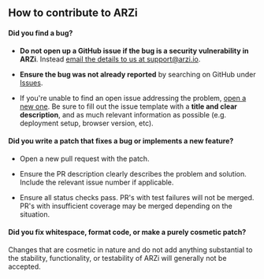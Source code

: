 ## How to contribute to ARZi

#### **Did you find a bug?**

- **Do not open up a GitHub issue if the bug is a security vulnerability in ARZi**. Instead [email the details to us at support@arzi.io](mailto:support@arzi.io).

- **Ensure the bug was not already reported** by searching on GitHub under [Issues](https://github.com/ARZi/ARZi/issues).

- If you're unable to find an open issue addressing the problem, [open a new one](https://github.com/ARZi/ARZi/issues/new). Be sure to fill out the issue template with a **title and clear description**, and as much relevant information as possible (e.g. deployment setup, browser version, etc).

#### **Did you write a patch that fixes a bug or implements a new feature?**

- Open a new pull request with the patch.

- Ensure the PR description clearly describes the problem and solution. Include the relevant issue number if applicable.

- Ensure all status checks pass. PR's with test failures will not be merged. PR's with insufficient coverage may be merged depending on the situation.

#### **Did you fix whitespace, format code, or make a purely cosmetic patch?**

Changes that are cosmetic in nature and do not add anything substantial to the stability, functionality, or testability of ARZi will generally not be accepted.
